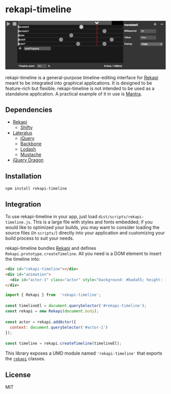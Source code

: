 # rekapi-timeline

![Screenshot of UI](img/basic-screenshot.png)

rekapi-timeline is a general-purpose timeline-editing interface for [Rekapi](http://rekapi.com/) meant to be integrated into graphical applications.  It is designed to be feature-rich but flexible.  rekapi-timeline is not intended to be used as a standalone application.  A practical example of it in use is [Mantra](http://jeremyckahn.github.io/mantra/).

## Dependencies

* [Rekapi](http://rekapi.com/)
  * [Shifty](http://jeremyckahn.github.io/shifty/)
* [Lateralus](https://github.com/Jellyvision/lateralus)
  * [jQuery](http://jquery.com/)
  * [Backbone](http://backbonejs.org/)
  * [Lodash](https://lodash.com/)
  * [Mustache](https://github.com/janl/mustache.js/)
* [jQuery Dragon](https://github.com/jeremyckahn/dragon)

## Installation

```
npm install rekapi-timeline
```

## Integration

To use rekapi-timeline in your app, just load `dist/scripts/rekapi-timeline.js`.  This is a large file with styles and fonts embedded; if you would like to optimized your builds, you may want to consider loading the source files (in `scripts/`) directly into your application and customizing your build process to suit your needs.

rekapi-timeline bundles [Rekapi](http://jeremyckahn.github.io/rekapi/doc/) and defines `Rekapi.prototype.createTimeline`.  All you need is a DOM element to insert the timeline into:

```html
<div id="rekapi-timeline"></div>
<div id="animation">
  <div id="actor-1" class="actor" style="background: #bada55; height: 150px; width: 150px;"></div>
</div>
```

```javascript
import { Rekapi } from  'rekapi-timeline';

const timelineEl = document.querySelector('#rekapi-timeline');
const rekapi = new Rekapi(document.body);

const actor = rekapi.addActor({
  context: document.querySelector('#actor-1')
});

const timeline = rekapi.createTimeline(timelineEl);
```

This library exposes a UMD module named `'rekapi-timeline'` that exports the [`rekapi`](http://jeremyckahn.github.io/rekapi/doc/rekapi.html) classes.

## License

MIT

